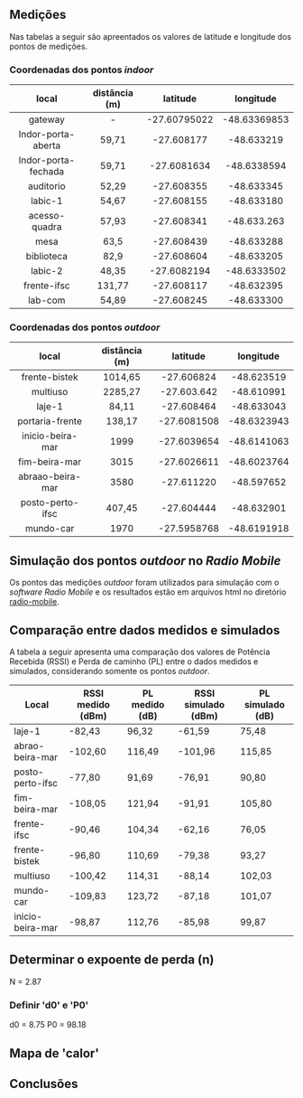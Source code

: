 ## Medições

Nas tabelas a seguir são apreentados os valores de latitude e longitude dos pontos de medições.
### Coordenadas dos pontos *indoor*

|        local        | distância (m) |   latitude  |  longitude  |
|:-------------------:|:-------------:|:-----------:|:-----------:|
| gateway             |         -     | -27.60795022| -48.63369853|
| Indor-porta-aberta  |         59,71 | -27.608177  | -48.633219  |
| Indor-porta-fechada |         59,71 | -27.6081634 | -48.6338594 |
| auditorio           |         52,29 | -27.608355  | -48.633345  |
| labic-1             |         54,67 | -27.608155  | -48.633180  |
| acesso-quadra       |         57,93 | -27.608341  | -48.633.263 |
| mesa                |          63,5 | -27.608439  | -48.633288  |
| biblioteca          |          82,9 | -27.608604  | -48.633205  |
| labic-2             |         48,35 | -27.6082194 | -48.6333502 |
| frente-ifsc         |        131,77 | -27.608117  | -48.632395  |
| lab-com             |         54,89 | -27.608245  | -48.633300  |

### Coordenadas dos pontos *outdoor*

|        local        | distância (m) |   latitude  |  longitude  |
|:-------------------:|:-------------:|:-----------:|:-----------:|
| frente-bistek       |       1014,65 | -27.606824  | -48.623519  |
| multiuso            |       2285,27 | -27.603.642 | -48.610991  |
| laje-1              |         84,11 | -27.608464  | -48.633043  |
| portaria-frente     |        138,17 | -27.6081508 | -48.6323943 |
| inicio-beira-mar    |          1999 | -27.6039654 | -48.6141063 |
| fim-beira-mar       |          3015 | -27.6026611 | -48.6023764 |
| abraao-beira-mar    |          3580 | -27.611220  | -48.597652  |
| posto-perto-ifsc    |        407,45 | -27.604444  | -48.632901  |
| mundo-car           |          1970 | -27.5958768 | -48.6191918 |
## Simulação dos pontos *outdoor* no *Radio Mobile*

Os pontos das medições *outdoor* foram utilizados para simulação com o *software* *Radio Mobile* e os resultados estão em arquivos html no diretório [radio-mobile](./radio-mobile/).

## Comparação entre dados medidos e simulados

A tabela a seguir apresenta uma comparação dos valores de Potência Recebida (RSSI) e Perda de caminho (PL) entre o dados medidos e simulados, considerando somente os pontos *outdoor*.

|       Local    |RSSI medido (dBm)|PL medido (dB)   |RSSI simulado (dBm)|PL simulado (dB)|
|----------------|-------------|----------|-------------|-------|
|laje-1          |-82,43  |96,32 |-61,59       |75,48  |
|abrao-beira-mar |-102,60 |116,49|-101,96      |115,85 |
|posto-perto-ifsc|-77,80  |91,69 |-76,91       |90,80  |
|fim-beira-mar   |-108,05 |121,94|-91,91       |105,80 |
|frente-ifsc     |-90,46  |104,34|-62,16       |76,05  |
|frente-bistek   |-96,80  |110,69|-79,38       |93,27  |
|multiuso        |-100,42 |114,31|-88,14       |102,03 |
|mundo-car       |-109,83 |123,72|-87,18       |101,07 |
|inicio-beira-mar|-98,87  |112,76|-85,98       |99,87  |
## Determinar o expoente de perda (n)
N = 2.87

### Definir 'd0' e 'P0'
d0 = 8.75
P0 = 98.18

## Mapa de 'calor' 


## Conclusões